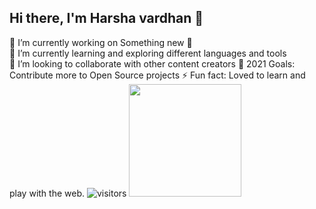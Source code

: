 ## Hi there, I'm Harsha vardhan 👋

🔭 I’m currently working on Something new 🚀\
🌱 I’m currently learning and exploring different languages and tools\
👯 I’m looking to collaborate with other content creators
🥅 2021 Goals: Contribute more to Open Source projects
⚡ Fun fact: Loved to learn and play with the web.
![visitors](https://visitor-badge.glitch.me/badge?page_id=page.id)
<img height="180em" src="https://github-readme-stats.vercel.app/api?username=Alphaclock&show_icons=true&hide_border=true&&count_private=true&include_all_commits=true" />
<!--START_SECTION:waka-->
<!--END_SECTION:waka-->
<!--
**Alphaclock/Alphaclock** is a ✨ _special_ ✨ repository because its `README.md` (this file) appears on your GitHub profile.

Here are some ideas to get you started:

- 🔭 I’m currently working on ...
- 🌱 I’m currently learning ...
- 👯 I’m looking to collaborate on ...
- 🤔 I’m looking for help with ...
- 💬 Ask me about ...
- 📫 How to reach me: ...
- 😄 Pronouns: ...
- ⚡ Fun fact: ...
-->
